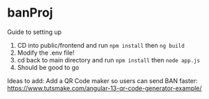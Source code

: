 # banProj

Guide to setting up

1. CD into public/frontend and run `npm install` then `ng build`
2. Modify the .env file!
3. cd back to main directory and run `npm install` then `node app.js`
4. Should be good to go

Ideas to add:
Add a QR Code maker so users can send BAN faster: https://www.tutsmake.com/angular-13-qr-code-generator-example/
